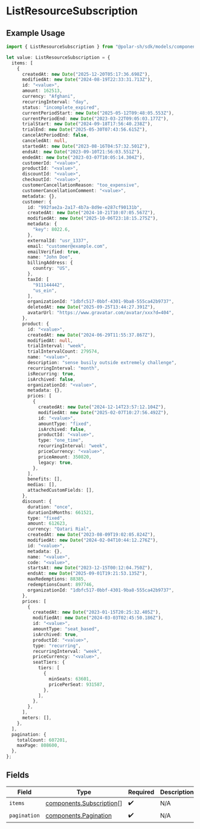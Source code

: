 # ListResourceSubscription

## Example Usage

```typescript
import { ListResourceSubscription } from "@polar-sh/sdk/models/components/listresourcesubscription.js";

let value: ListResourceSubscription = {
  items: [
    {
      createdAt: new Date("2025-12-20T05:17:36.698Z"),
      modifiedAt: new Date("2024-08-19T22:33:31.713Z"),
      id: "<value>",
      amount: 162513,
      currency: "Afghani",
      recurringInterval: "day",
      status: "incomplete_expired",
      currentPeriodStart: new Date("2025-05-12T09:48:05.553Z"),
      currentPeriodEnd: new Date("2023-03-22T09:05:03.177Z"),
      trialStart: new Date("2024-09-18T17:56:40.238Z"),
      trialEnd: new Date("2025-05-30T07:43:56.615Z"),
      cancelAtPeriodEnd: false,
      canceledAt: null,
      startedAt: new Date("2023-08-16T04:57:32.501Z"),
      endsAt: new Date("2023-09-10T21:56:03.551Z"),
      endedAt: new Date("2023-03-07T10:05:14.304Z"),
      customerId: "<value>",
      productId: "<value>",
      discountId: "<value>",
      checkoutId: "<value>",
      customerCancellationReason: "too_expensive",
      customerCancellationComment: "<value>",
      metadata: {},
      customer: {
        id: "992fae2a-2a17-4b7a-8d9e-e287cf90131b",
        createdAt: new Date("2024-10-21T10:07:05.567Z"),
        modifiedAt: new Date("2025-10-06T23:18:15.275Z"),
        metadata: {
          "key": 8022.6,
        },
        externalId: "usr_1337",
        email: "customer@example.com",
        emailVerified: true,
        name: "John Doe",
        billingAddress: {
          country: "US",
        },
        taxId: [
          "911144442",
          "us_ein",
        ],
        organizationId: "1dbfc517-0bbf-4301-9ba8-555ca42b9737",
        deletedAt: new Date("2025-09-25T13:44:27.391Z"),
        avatarUrl: "https://www.gravatar.com/avatar/xxx?d=404",
      },
      product: {
        id: "<value>",
        createdAt: new Date("2024-06-29T11:55:37.867Z"),
        modifiedAt: null,
        trialInterval: "week",
        trialIntervalCount: 279574,
        name: "<value>",
        description: "sense busily outside extremely challenge",
        recurringInterval: "month",
        isRecurring: true,
        isArchived: false,
        organizationId: "<value>",
        metadata: {},
        prices: [
          {
            createdAt: new Date("2024-12-14T23:57:12.104Z"),
            modifiedAt: new Date("2025-02-07T10:27:56.492Z"),
            id: "<value>",
            amountType: "fixed",
            isArchived: false,
            productId: "<value>",
            type: "one_time",
            recurringInterval: "week",
            priceCurrency: "<value>",
            priceAmount: 350820,
            legacy: true,
          },
        ],
        benefits: [],
        medias: [],
        attachedCustomFields: [],
      },
      discount: {
        duration: "once",
        durationInMonths: 661521,
        type: "fixed",
        amount: 612623,
        currency: "Qatari Rial",
        createdAt: new Date("2023-08-09T19:02:05.824Z"),
        modifiedAt: new Date("2024-02-04T10:44:12.276Z"),
        id: "<value>",
        metadata: {},
        name: "<value>",
        code: "<value>",
        startsAt: new Date("2023-12-15T00:12:04.750Z"),
        endsAt: new Date("2025-09-01T19:21:53.135Z"),
        maxRedemptions: 88385,
        redemptionsCount: 897746,
        organizationId: "1dbfc517-0bbf-4301-9ba8-555ca42b9737",
      },
      prices: [
        {
          createdAt: new Date("2023-01-15T20:25:32.405Z"),
          modifiedAt: new Date("2024-03-03T02:45:50.186Z"),
          id: "<value>",
          amountType: "seat_based",
          isArchived: true,
          productId: "<value>",
          type: "recurring",
          recurringInterval: "week",
          priceCurrency: "<value>",
          seatTiers: {
            tiers: [
              {
                minSeats: 63601,
                pricePerSeat: 931587,
              },
            ],
          },
        },
      ],
      meters: [],
    },
  ],
  pagination: {
    totalCount: 607201,
    maxPage: 808600,
  },
};
```

## Fields

| Field                                                                | Type                                                                 | Required                                                             | Description                                                          |
| -------------------------------------------------------------------- | -------------------------------------------------------------------- | -------------------------------------------------------------------- | -------------------------------------------------------------------- |
| `items`                                                              | [components.Subscription](../../models/components/subscription.md)[] | :heavy_check_mark:                                                   | N/A                                                                  |
| `pagination`                                                         | [components.Pagination](../../models/components/pagination.md)       | :heavy_check_mark:                                                   | N/A                                                                  |